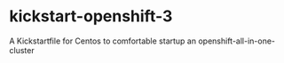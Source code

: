 # kickstart-openshift-3
A Kickstartfile for Centos to comfortable startup an openshift-all-in-one-cluster
